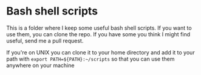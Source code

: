 # Bash shell scripts

This is a folder where I keep some useful bash shell scripts.  If you want to use them, you can clone the repo.  If you have some you think I might find useful, send me a pull request.

If you're on UNIX you can clone it to your home directory and add it to your path with
```export PATH=${PATH}:~/scripts```
so that you can use them anywhere on your machine